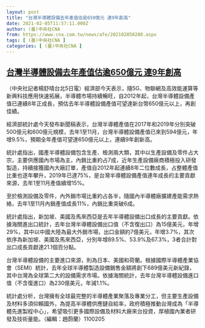 ```yaml
---
layout: post
title: "台灣半導體設備去年產值估逾650億元 連9年創高"
date: 2021-02-05T11:57:11.000Z
author: (臺)中央社CNA
from: https://www.cna.com.tw/news/afe/202102050280.aspx
tags: [ (臺)中央社CNA ]
categories: [ (臺)中央社CNA ]
---
```

<!--1612526231000-->
[台灣半導體設備去年產值估逾650億元 連9年創高](https://www.cna.com.tw/news/afe/202102050280.aspx)
------

<div>
<div></div><div class="paragraph"><p>（中央社記者楊舒晴台北5日電）經濟部今天表示，隨5G、物聯網及高效能運算等新興科技應用快速拓展，半導體市場持續暢旺，自2012年起，台灣半導體設備產值已連續8年正成長，預估去年半導體設備產值可望達新台幣650億元以上，再創佳績。</p><p>經濟部統計處今天發布新聞稿表示，台灣半導體產值在2017年和2019年分別突破500億元和600億元規模，去年1至11月，台灣半導體設備產值已來到594億元，年增9.5%，預期全年產值可望達650億元以上，連續9年創新高。</p><p>統計處指出，國產半導體設備包含生產、檢測兩大類，其中以生產設備及零件占大宗，主要供應國內市場為主，內銷比重約占7成，近年生產設備廠商積極投入研發製造，持續接獲國內大廠訂單，產值自2012年起連續8年二位數成長，占整體產值比重也逐年攀升，2019年已達75%，是台灣半導體設備產值連年成長的主要貢獻來源，去年1至11月產值續增15%。</p><p>至於檢測設備及零件，內外銷市場比重約占各半，隨國內半導體廠擴建產能需求熱絡，去年1至11月內銷產值成長11%，內銷比重突破6成。</p><p>統計處指出，新加坡、美國及馬來西亞是去年半導體設備出口成長的主要貢獻。依據海關進出口統計，去年台灣半導體設備出口值（不含復出口）為15億美元，年增29%，其中以中國大陸為最大外銷市場，出口金額約7億美元，年增3.7%，其次依序為新加坡、美國及馬來西亞，分別年增89.5%、53.9%及67.3%，3者合計對出口成長貢獻達21.1個百分點。</p><p>台灣半導體設備的主要進口來源，則為日本、美國和荷蘭。根據國際半導體產業協會（SEMI）統計，去年全球半導體製造設備銷售金額將創下689億美元新紀錄，其中台灣為全球第二大的設備需求市場。依據海關統計，去年台灣半導體設備進口值（不含復進口）為230億美元，年減1.1%。</p><p>統計處分析，台灣擁有全球最完整的半導體產業聚落及專業分工，但主要生產設備及材料多須仰賴國外，為提高半導體供應鏈自給率，政府積極推動台灣成為「半導體先進製程中心」，希望吸引更多國際設備及材料大廠來台投資，厚植國內業者研發及技術量能。（編輯：趙蔚蘭）1100205</p></div>
</div>
